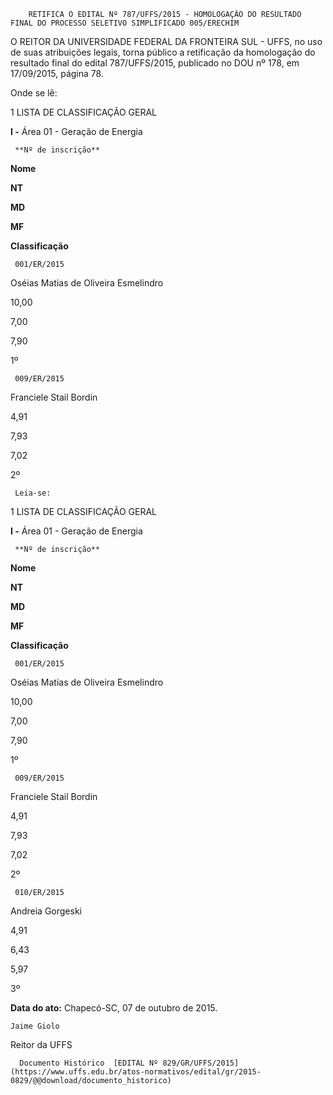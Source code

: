         RETIFICA O EDITAL Nº 787/UFFS/2015 - HOMOLOGAÇÃO DO RESULTADO FINAL DO PROCESSO SELETIVO SIMPLIFICADO 005/ERECHIM  

O REITOR DA UNIVERSIDADE FEDERAL DA FRONTEIRA SUL - UFFS, no uso de suas atribuições legais, torna público a retificação da homologação do resultado final do edital 787/UFFS/2015, publicado no DOU nº 178, em 17/09/2015, página 78.

 Onde se lê:

 1 LISTA DE CLASSIFICAÇÃO GERAL

 **I -** Área 01 - Geração de Energia

     **Nº de inscrição**

   **Nome**

   **NT**

   **MD**

   **MF**

   **Classificação**

     001/ER/2015

   Oséias Matias de Oliveira Esmelindro

   10,00

   7,00

   7,90

   1º 

     009/ER/2015

   Franciele Stail Bordin

   4,91

   7,93

   7,02

   2º 

     Leia-se:

 1 LISTA DE CLASSIFICAÇÃO GERAL

 **I -** Área 01 - Geração de Energia

     **Nº de inscrição**

   **Nome**

   **NT**

   **MD**

   **MF**

   **Classificação**

     001/ER/2015

   Oséias Matias de Oliveira Esmelindro

   10,00

   7,00

   7,90

   1º 

     009/ER/2015

   Franciele Stail Bordin

   4,91

   7,93

   7,02

   2º 

     010/ER/2015

   Andreia Gorgeski

   4,91

   6,43

   5,97

   3º 

      

   **Data do ato:** Chapecó-SC, 07 de outubro de 2015.   
 

    Jaime Giolo   
 Reitor da UFFS 

      Documento Histórico  [EDITAL Nº 829/GR/UFFS/2015](https://www.uffs.edu.br/atos-normativos/edital/gr/2015-0829/@@download/documento_historico)     
      